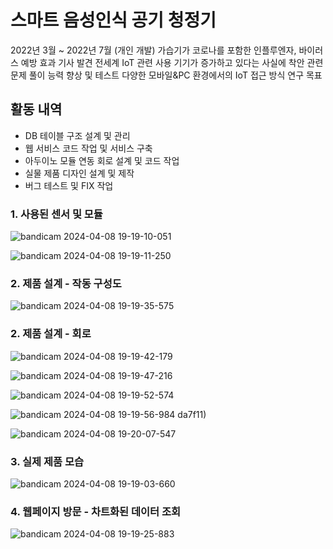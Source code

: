 # 스마트 음성인식 공기 청정기

2022년 3월 ~ 2022년 7월 (개인 개발)
가습기가 코로나를 포함한 인플루엔자, 바이러스 예방 효과 기사 발견
전세계 IoT 관련 사용 기기가 증가하고 있다는 사실에 착안
관련 문제 풀이 능력 향상 및 테스트
다양한 모바일&PC 환경에서의 IoT 접근 방식 연구 목표

## 활동 내역
- DB 테이블 구조 설계 및 관리
- 웹 서비스 코드 작업 및 서비스 구축
- 아두이노 모듈 연동 회로 설계 및 코드 작업
- 실물 제품 디자인 설계 및 제작
- 버그 테스트 및 FIX 작업

### 1. 사용된 센서 및 모듈

![bandicam 2024-04-08 19-19-10-051](https://github.com/KYJ3537/IoT_Humidifier/assets/107566312/f1550118-ee77-4e2d-8f12-4c0772b2ed62)

![bandicam 2024-04-08 19-19-11-250](https://github.com/KYJ3537/IoT_Humidifier/assets/107566312/b3735bf1-c5d5-414d-abbc-8f3fbfb7e480)

### 2. 제품 설계 - 작동 구성도

![bandicam 2024-04-08 19-19-35-575](https://github.com/KYJ3537/IoT_Humidifier/assets/107566312/fc9a8578-00df-48cc-997e-52953dcfe927)

### 2. 제품 설계 - 회로

![bandicam 2024-04-08 19-19-42-179](https://github.com/KYJ3537/IoT_Humidifier/assets/107566312/23b46d99-f40c-400e-838e-11e571bd8f29)

![bandicam 2024-04-08 19-19-47-216](https://github.com/KYJ3537/IoT_Humidifier/assets/107566312/0ce5e517-3b17-4a87-8d52-da80b5d0646e)

![bandicam 2024-04-08 19-19-52-574](https://github.com/KYJ3537/IoT_Humidifier/assets/107566312/09a0921f-444e-4ec3-be2d-c98f28f37ba4)

![bandicam 2024-04-08 19-19-56-984](https://github.com/KYJ3537/IoT_Humidifier/assets/107566312/90a165fe-14f0-4248-8773-7738059563df)
da7f11)

![bandicam 2024-04-08 19-20-07-547](https://github.com/KYJ3537/IoT_Humidifier/assets/107566312/93697958-4cbb-4517-919a-a2c74143d26e)

### 3. 실제 제품 모습

![bandicam 2024-04-08 19-19-03-660](https://github.com/KYJ3537/IoT_Humidifier/assets/107566312/d60f6614-1c28-4797-86c3-a95d1f95f29f)

### 4. 웹페이지 방문 - 차트화된 데이터 조회
![bandicam 2024-04-08 19-19-25-883](https://github.com/KYJ3537/IoT_Humidifier/assets/107566312/e6769ee4-d233-40ea-84c8-48af0ba715bd)

